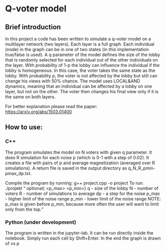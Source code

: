 # Q-voter model

## Brief introduction
In this project a code has been written to simulate a q-voter model on a multilayer network (two layers). Each layer is a full graph. Each individual (node) in the graph can be in one of two states (in this implementation true/false is used).
A q parameter of the model defines the size of the lobby that is randomly selected for each individual out of the other individuals on the layer. With probability of 1-p the lobby can influence the individual if the lobby is homogeneous. In this case, the voter takes the same state as the lobby. With probability p, the voter is not affected by the lobby but still can change his views with 50% chance.
The model uses LOCAL&AND dynamics, meaning that an individual can be affected by a lobby on one layer, but not on the other. The voter then changes his final view only if it is the same on both layers.

For better explanation please read the paper: https://arxiv.org/abs/1503.01400

## How to use:
### C++
The program simulates the model on N voters with given q parameter. It does R simulation for each noise p (which is 0-1 with a step of 0.02). It creates a file with pairs of p and average magnetization <m> (averaged over R simulations). A return file is saved in the output directory as q_N_R_pmin-pmax_dp.txt.

Compile the program by running: g++ project.cpp -o project
To run: ./projekt <q> <N> <R> optional{<dp> <p_max> <p_min>}
q - size of the lobby
N - number of voters
R - number of simulations to average
dp - a step for the noise
p_max - higher limit of the noise range
p_min - lower limit of the noise range
NOTE: p_max is given before p_min, because more often the user will want to limit only from the top.

### Python (under development)
The program is written in the jupyter-lab. It can be run directly inside the notebook. Simply run each cell by Shift+Enter.
In the end the graph is drawn of <m> vs p
